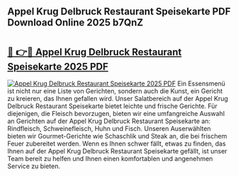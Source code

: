 ## Appel Krug Delbruck Restaurant Speisekarte PDF Download Online 2025 b7QnZ

# <h2><a href="http://gcb56m0.nevu.top/?p=Appel+Krug+Delbruck+Restaurant+Speisekarte">🔗 👉🔴 Appel Krug Delbruck Restaurant Speisekarte 2025 PDF</a></h2>

[![Appel Krug Delbruck Restaurant Speisekarte 2025 PDF](https://i.imgur.com/dBaPXMq.png)](http://gcb56m0.nevu.top/?p=Appel+Krug+Delbruck+Restaurant+Speisekarte)
Ein Essensmenü ist nicht nur eine Liste von Gerichten, sondern auch die Kunst, ein Gericht zu kreieren, das Ihnen gefallen wird. Unser Salatbereich auf der Appel Krug Delbruck Restaurant Speisekarte bietet leichte und frische Gerichte. Für diejenigen, die Fleisch bevorzugen, bieten wir eine umfangreiche Auswahl an Gerichten auf der Appel Krug Delbruck Restaurant Speisekarte an: Rindfleisch, Schweinefleisch, Huhn und Fisch. Unseren Auserwählten bieten wir Gourmet-Gerichte wie Schaschlik und Steak an, die bei frischem Feuer zubereitet werden. Wenn es Ihnen schwer fällt, etwas zu finden, das Ihnen auf der Appel Krug Delbruck Restaurant Speisekarte gefällt, ist unser Team bereit zu helfen und Ihnen einen komfortablen und angenehmen Service zu bieten.

